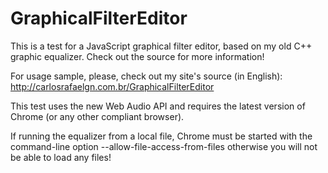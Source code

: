 GraphicalFilterEditor
=====================

This is a test for a JavaScript graphical filter editor, based on my old C++ graphic equalizer. Check out the source for more information!

For usage sample, please, check out my site's source (in English): http://carlosrafaelgn.com.br/GraphicalFilterEditor

This test uses the new Web Audio API and requires the latest version of Chrome (or any other compliant browser).

If running the equalizer from a local file, Chrome must be started with the command-line option --allow-file-access-from-files otherwise you will not be able to load any files!
